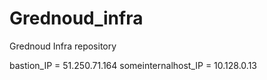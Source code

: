 # Grednoud_infra
Grednoud Infra repository

bastion_IP = 51.250.71.164
someinternalhost_IP = 10.128.0.13
